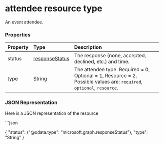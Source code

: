 # attendee resource type
An event attendee.

### Properties

| Property	   | Type	| Description|
|:-------------|:-------|:-----------|
|status      | [responseStatus](responsestatus.md) | The response (none, accepted, declined, etc.) and time. |
|type      | String | The attendee type: Required = 0, Optional = 1, Resource = 2. Possible values are: `required`, `optional`, `resource`. |


### JSON Representation
Here is a JSON representation of the resource
<!-- {
  "blockType": "resource",
  "optionalProperties": [

  ],
  "@odata.type": "microsoft.graph.attendee"
}-->```json
{
  "status": {"@odata.type": "microsoft.graph.responseStatus"},
  "type": "String"
}
```

